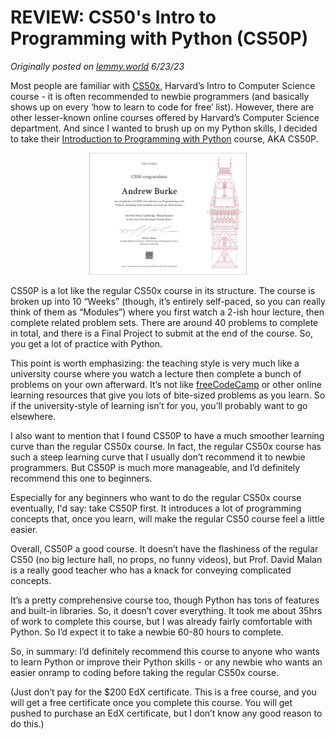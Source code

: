 # REVIEW: CS50's Intro to Programming with Python (CS50P)

*Originally posted on [lemmy.world](https://lemmy.world/post/451020) 6/23/23*

Most people are familiar with [CS50x](https://cs50.harvard.edu/x/2023/), Harvard’s Intro to Computer Science course - it is often recommended to newbie programmers (and basically shows up on every ‘how to learn to code for free’ list). However, there are other lesser-known online courses offered by Harvard’s Computer Science department. And since I wanted to brush up on my Python skills, I decided to take their [Introduction to Programming with Python](https://cs50.harvard.edu/python/2022/) course, AKA CS50P.

<p align="center">
  <img src="../CERTS_IMG/CS50P-Certificate.png" width="50%" />
</p>

CS50P is a lot like the regular CS50x course in its structure. The course is broken up into 10 “Weeks” (though, it’s entirely self-paced, so you can really think of them as “Modules”) where you first watch a 2-ish hour lecture, then complete related problem sets. There are around 40 problems to complete in total, and there is a Final Project to submit at the end of the course. So, you get a lot of practice with Python.

This point is worth emphasizing: the teaching style is very much like a university course where you watch a lecture then complete a bunch of problems on your own afterward. It’s not like [freeCodeCamp](https://www.freecodecamp.org/learn/) or other online learning resources that give you lots of bite-sized problems as you learn. So if the university-style of learning isn’t for you, you’ll probably want to go elsewhere.

I also want to mention that I found CS50P to have a much smoother learning curve than the regular CS50x course. In fact, the regular CS50x course has such a steep learning curve that I usually don’t recommend it to newbie programmers. But CS50P is much more manageable, and I’d definitely recommend this one to beginners.

Especially for any beginners who want to do the regular CS50x course eventually, I'd say: take CS50P first. It introduces a lot of programming concepts that, once you learn, will make the regular CS50 course feel a little easier.

Overall, CS50P a good course. It doesn’t have the flashiness of the regular CS50 (no big lecture hall, no props, no funny videos), but Prof. David Malan is a really good teacher who has a knack for conveying complicated concepts.

It’s a pretty comprehensive course too, though Python has tons of features and built-in libraries. So, it doesn’t cover everything. It took me about 35hrs of work to complete this course, but I was already fairly comfortable with Python. So I’d expect it to take a newbie 60-80 hours to complete.

So, in summary: I’d definitely recommend this course to anyone who wants to learn Python or improve their Python skills - or any newbie who wants an easier onramp to coding before taking the regular CS50x course.

(Just don’t pay for the $200 EdX certificate. This is a free course, and you will get a free certificate once you complete this course. You will get pushed to purchase an EdX certificate, but I don’t know any good reason to do this.)